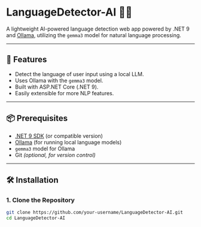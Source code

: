 # LanguageDetector-AI 🧠🌐

A lightweight AI-powered language detection web app powered by .NET 9 and [Ollama](https://ollama.com), utilizing the `gemma3` model for natural language processing.

---

## 🚀 Features
- Detect the language of user input using a local LLM.
- Uses Ollama with the `gemma3` model.
- Built with ASP.NET Core (.NET 9).
- Easily extensible for more NLP features.

---

## 📦 Prerequisites

- [.NET 9 SDK](https://dotnet.microsoft.com/en-us/download/dotnet/9.0) (or compatible version)
- [Ollama](https://ollama.com) (for running local language models)
- `gemma3` model for Ollama
- Git *(optional, for version control)*

---

## 🛠 Installation

### 1. Clone the Repository

```bash
git clone https://github.com/your-username/LanguageDetector-AI.git
cd LanguageDetector-AI
